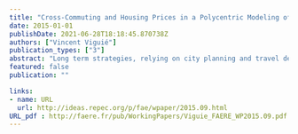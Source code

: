 ```yaml
---
title: "Cross-Commuting and Housing Prices in a Polycentric Modeling of Cities"
date: 2015-01-01
publishDate: 2021-06-28T18:18:45.870738Z
authors: ["Vincent Viguié"]
publication_types: ["3"]
abstract: "Long term strategies, relying on city planning and travel demand management, are essential if deep GHG reduction ambitions are to be achieved in urban transport sector. However, how to precisely design such strategies remains unclear. Indeed, whereas there is a broad consensus that urban spatial structure is a key determinant in explaining travel pattern generation, the mechanisms are not yet fully understood. Especially, the interplay between commuting and localization choices leading to cross commuting in a polycentric city remains an open question, and cannot be easily explained using existing urban economics frameworks. In this study, we introduce a novel urban economic framework, fully micro-economic based, which describes land prices, population distribution and commuting travel choices in a polycentric city, with jobs locations exogenously given. It relies on the modeling of moving costs and market imperfections, especially housing-search imperfections. Using Paris as a case study, we show how this model, when adequately calibrated, reproduces available data on the internal structure of the city (rents, population densities, travel choices). A validation over the 1900-2010 period also shows that the model captures the main determinants of city shape evolution over this time. This suggests that this tool can be used to inform policy decisions."
featured: false
publication: ""

links:
- name: URL
  url: http://ideas.repec.org/p/fae/wpaper/2015.09.html
URL_pdf : http://faere.fr/pub/WorkingPapers/Viguie_FAERE_WP2015.09.pdf
---
```


